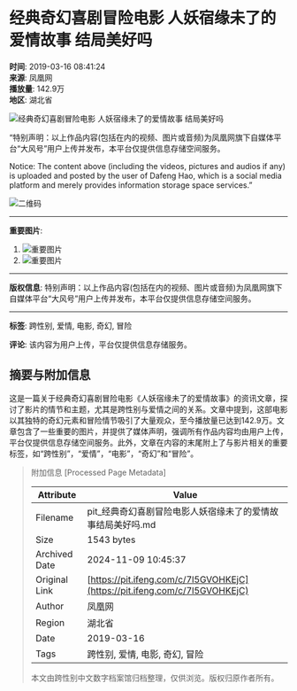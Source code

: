 # 经典奇幻喜剧冒险电影 人妖宿缘未了的爱情故事 结局美好吗

**时间**: 2019-03-16 08:41:24  
**来源**: 凤凰网  
**播放量**: 142.9万  
**地区**: 湖北省  

![经典奇幻喜剧冒险电影 人妖宿缘未了的爱情故事 结局美好吗](https://d.ifengimg.com/w72_h40/img1.ugc.ifeng.com/newugc/20190316/8/wemedia/42e86fb52f24d2dfe4474fc2612959b540706cf8_size340_w640_h360.png)

“特别声明：以上作品内容(包括在内的视频、图片或音频)为凤凰网旗下自媒体平台“大风号”用户上传并发布，本平台仅提供信息存储空间服务。

Notice: The content above (including the videos, pictures and audios if any) is uploaded and posted by the user of Dafeng Hao, which is a social media platform and merely provides information storage space services.”

![二维码](//qrcode.ifeng.com/2024/11/09/e46678730381631c7fe366f056cbc987.png)

--- 

**重要图片**:
1. ![重要图片](http://d.ifengimg.com/q100/img1.ugc.ifeng.com/newugc/20190307/12/wemedia/1abc8e1eefa645f63ffc0c9a4137d4168547c917_size61_w200_h200.png)
2. ![重要图片](http://p1.ifengimg.com/a/2019/0325/c60e85b34c5d90asize22_w100_h100.png)

--- 

**版权信息**: 
特别声明：以上作品内容(包括在内的视频、图片或音频)为凤凰网旗下自媒体平台“大风号”用户上传并发布，本平台仅提供信息存储空间服务。  

---

**标签**: 跨性别, 爱情, 电影, 奇幻, 冒险

**评论**: 
该内容为用户上传，平台仅提供信息存储服务。

## 摘要与附加信息

<!-- tcd_abstract -->
这是一篇关于经典奇幻喜剧冒险电影《人妖宿缘未了的爱情故事》的资讯文章，探讨了影片的情节和主题，尤其是跨性别与爱情之间的关系。文章中提到，这部电影以其独特的奇幻元素和冒险情节吸引了大量观众，至今播放量已达到142.9万。文章包含了一些重要的图片，并提供了媒体声明，强调所有作品内容均由用户上传，平台仅提供信息存储空间服务。此外，文章在内容的末尾附上了与影片相关的重要标签，如“跨性别”，“爱情”，“电影”，“奇幻”和“冒险”。
<!-- tcd_abstract_end -->

> 附加信息 [Processed Page Metadata]
>
> | Attribute       | Value                                  |
> |-----------------|----------------------------------------|
> | Filename        | pit_经典奇幻喜剧冒险电影人妖宿缘未了的爱情故事结局美好吗.md                             |
> | Size            | 1543 bytes                           |
> | Archived Date   | 2024-11-09 10:45:37                             |
> | Original Link   | [https://pit.ifeng.com/c/7l5GVOHKEjC](https://pit.ifeng.com/c/7l5GVOHKEjC)                       |
> | Author          | 凤凰网                               |
> | Region          | 湖北省                               |
> | Date            | 2019-03-16                                 |
> | Tags            | 跨性别, 爱情, 电影, 奇幻, 冒险                                 |
>
> 本文由跨性别中文数字档案馆归档整理，仅供浏览。版权归原作者所有。
>